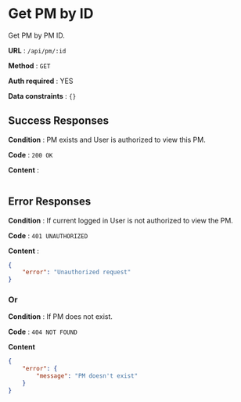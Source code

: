 # Get PM by ID

Get PM by PM ID.

**URL** : `/api/pm/:id`

**Method** : `GET`

**Auth required** : YES

**Data constraints** : `{}`

## Success Responses

**Condition** : PM exists and User is authorized to view this PM.

**Code** : `200 OK`

**Content** : 

```json

```

## Error Responses

**Condition** : If current logged in User is not authorized to view the PM.

**Code** : `401 UNAUTHORIZED`

**Content** : 

```json
{
    "error": "Unauthorized request"
}
```

### Or

**Condition** : If PM does not exist.

**Code** : `404 NOT FOUND`

**Content**

```json
{
    "error": {
        "message": "PM doesn't exist"
    }
}
```
